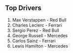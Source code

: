 ## Top Drivers
1. Max Verstappen - Red Bull
2. Charles Leclerc - Ferrari
3. Sergio Perez - Red Bull
4. George Russell - Mercedes
5. Carlos Sainz - Ferrari
6. Lewis Hamilton - Mercedes